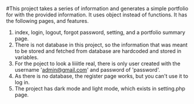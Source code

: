 #This project takes a series of information and generates a simple portfolio for with the provided information. It uses object instead of functions.
It has the following pages, and features.
1. index, login, logout, forgot password, setting, and a portfolio summary page.
2. There is not database in this project, so the information that was meant to be stored and fetched from database are hardcoded and stored in variables.
3. For the poject to look a liiiitle real, there is only user created with the username 'admin@gmail.com' and password of 'password'.
4. As there is no database, the register page works, but you can't use it to log in.
5. The project has dark mode and light mode, which exists in setting.php page.
